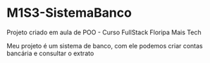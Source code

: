 # M1S3-SistemaBanco
Projeto criado em aula de POO - Curso FullStack Floripa Mais Tech


Meu projeto é um sistema de banco, com ele podemos criar contas bancária e consultar o extrato
